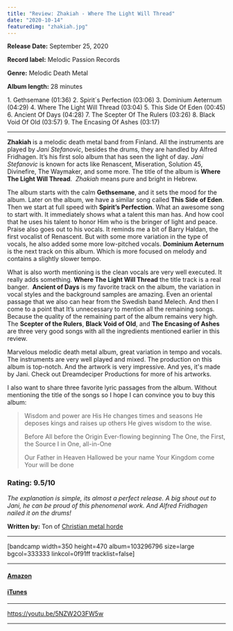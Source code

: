 ```yaml
---
title: "Review: Zhakiah - Where The Light Will Thread"
date: "2020-10-14"
featuredimg: "zhakiah.jpg"
---
```


**Release Date:** September 25, 2020

**Record label:** Melodic Passion Records

**Genre:** Melodic Death Metal

**Album length:** 28 minutes

1\. Gethsemane (01:36) 2. Spirit´s Perfection (03:06) 3. Dominium Aeternum (04:29) 4. Where The Light Will Thread (03:04) 5. This Side Of Eden (00:45) 6. Ancient Of Days (04:28) 7. The Scepter Of The Rulers (03:26) 8. Black Void Of Old (03:57) 9. The Encasing Of Ashes (03:17)

* * *

**Zhakiah** is a melodic death metal band from Finland. All the instruments are played by _Jani Stefanovic_, besides the drums, they are handled by Alfred Fridhagen. It’s his first solo album that has seen the light of day. _Jani Stefanovic_ is known for acts like Renascent, Miseration, Solution 45, Divinefire, The Waymaker, and some more. The title of the album is **Where The Light Will Thread**.  _Zhakiah_ means pure and bright in Hebrew.

The album starts with the calm **Gethsemane**, and it sets the mood for the album. Later on the album, we have a similar song called **This Side of Eden**. Then we start at full speed with **Spirit’s Perfection**. What an awesome song to start with. It immediately shows what a talent this man has. And how cool that he uses his talent to honor Him who is the bringer of light and peace. Praise also goes out to his vocals. It reminds me a bit of Barry Haldan, the first vocalist of Renascent. But with some more variation in the type of vocals, he also added some more low-pitched vocals. **Dominium Aeternum** is the next track on this album. Which is more focused on melody and contains a slightly slower tempo.

What is also worth mentioning is the clean vocals are very well executed. It really adds something. **Where The Light Will Thread** the title track is a real banger.  **Ancient of Days** is my favorite track on the album, the variation in vocal styles and the background samples are amazing. Even an oriental passage that we also can hear from the Swedish band Melech. And then I come to a point that It’s unnecessary to mention all the remaining songs. Because the quality of the remaining part of the album remains very high. The **Scepter of the Rulers**, **Black Void of Old**, and **The Encasing of Ashes** are three very good songs with all the ingredients mentioned earlier in this review.

Marvelous melodic death metal album, great variation in tempo and vocals. The instruments are very well played and mixed. The production on this album is top-notch. And the artwork is very impressive. And yes, it's made by Jani. Check out Dreamdeciper Productions for more of his artworks.

I also want to share three favorite lyric passages from the album. Without mentioning the title of the songs so I hope I can convince you to buy this album:

> Wisdom and power are His He changes times and seasons He deposes kings and raises up others He gives wisdom to the wise.
> 
> Before All before the Origin Ever-flowing beginning The One, the First, the Source I in One, all-in-One
> 
> Our Father in Heaven Hallowed be your name Your Kingdom come Your will be done

### Rating: 9.5/10

_The explanation is simple, its almost a perfect release. A big shout out to Jani, he can be proud of this phenomenal work. And Alfred Fridhagen nailed it on the drums!_

**Written by:** Ton of [Christian metal horde](https://web.facebook.com/ChristianmetalHorde/)

* * *

\[bandcamp width=350 height=470 album=103296796 size=large bgcol=333333 linkcol=0f91ff tracklist=false\]

* * *

#### [Amazon](https://www.amazon.com/Where-Light-Will-Thread-Zhakiah/dp/B08C5MYF4W/ref=sr_1_1?dchild=1&keywords=zhakiah&qid=1601865842&s=dmusic&sr=1-1)

#### [iTunes](https://music.apple.com/ca/album/where-the-light-will-thread/1521699497)

* * *

https://youtu.be/5NZW2O3FW5w

* * *
